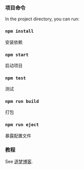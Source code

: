 
### 项目命令

In the project directory, you can run:

### `npm install`
安装依赖

### `npm start`
启动项目

### `npm test`
测试


### `npm run build`
打包


### `npm run eject`
暴露配置文件


### 教程
See [逐梦博客](http://47.100.126.169/zmengBlog).


